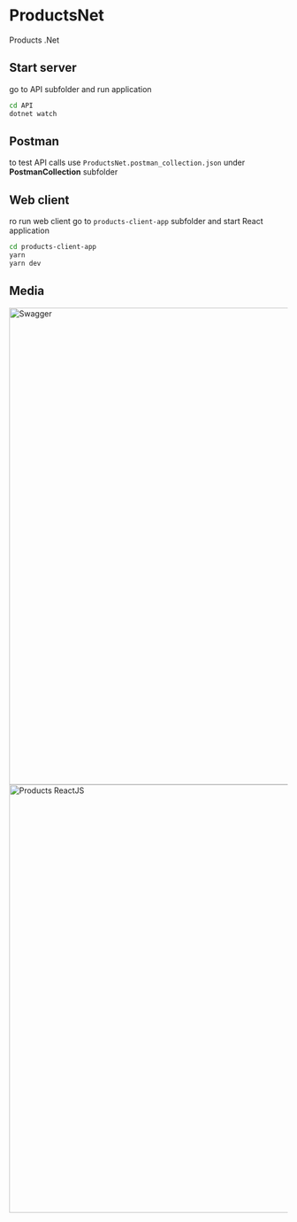 # ProductsNet

Products .Net

## Start server

go to API subfolder and run application

```sh
cd API
dotnet watch
```

## Postman

to test API calls use `ProductsNet.postman_collection.json` under **PostmanCollection** subfolder

## Web client

ro run web client go to `products-client-app` subfolder and start React application

```sh
cd products-client-app
yarn
yarn dev
```

## Media
<img width="861" alt="Swagger" src="https://github.com/ValeriyKliuk/ProductsNet/assets/750868/fb1225f6-9110-4e75-8c75-1f19de3df681">
<img width="773" alt="Products ReactJS" src="https://github.com/ValeriyKliuk/ProductsNet/assets/750868/9558e725-fd57-4a74-896e-fa8fad11d03e">


